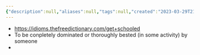 ```yaml
---
{"description":null,"aliases":null,"tags":null,"created":"2023-03-29T21:05:53","updated":"2023-07-15T21:33:04","title":"get schooled","dg-publish":true,"permalink":"/docs/get schooled/","dgPassFrontmatter":true}
---
```


- https://idioms.thefreedictionary.com/get+schooled
- To be conpletely dominated or thoroughly bested (in some activity) by someone
- 
